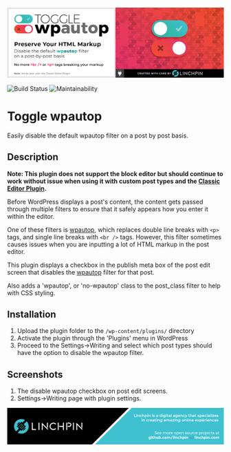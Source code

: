 ![Toggle wpautop](https://github.com/linchpin/toggle-wpautop/blob/master/.wordpress-org/banner-1544x500.png?raw=true)

![Build Status](https://github.com/linchpin/toggle-wpautop/workflows/Deploy%20to%20WordPress.org/badge.svg) ![Maintainability](https://api.codeclimate.com/v1/badges/b0952123b4fc04922a85/maintainability)

# Toggle wpautop #

Easily disable the default wpautop filter on a post by post basis.



## Description ##

**Note: This plugin does not support the block editor but should continue to work without issue when using it with custom post types and the [Classic Editor Plugin](https://wordpress.org/plugins/classic-editor/).**

Before WordPress displays a post's content, the content gets passed through multiple filters to ensure that it safely appears how you enter it within the editor.

One of these filters is [wpautop](http://codex.wordpress.org/Function_Reference/wpautop "wpautop"), which replaces double line breaks with `<p>` tags, and single line breaks with `<br />` tags. However, this filter sometimes causes issues when you are inputting a lot of HTML markup in the post editor.

This plugin displays a checkbox in the publish meta box of the post edit screen that disables the [wpautop](http://codex.wordpress.org/Function_Reference/wpautop "wpautop") filter for that post.

Also adds a 'wpautop', or 'no-wpautop' class to the post_class filter to help with CSS styling.

## Installation ##

1. Upload the plugin folder to the `/wp-content/plugins/` directory
2. Activate the plugin through the 'Plugins' menu in WordPress
3. Proceed to the Settings->Writing and select which post types should have the option to disable the wpautop filter.


## Screenshots ##

1. The disable wpautop checkbox on post edit screens.
2. Settings->Writing page with plugin settings.

![Linchpin](https://github.com/linchpin/brand-assets/blob/master/github-opensource-banner.png?raw=true)
